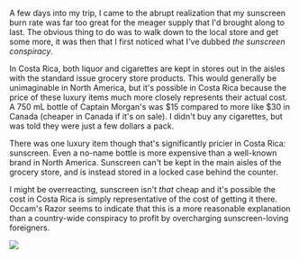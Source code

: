 A few days into my trip, I came to the abrupt realization that my sunscreen burn rate was far too great for the meager supply that I'd brought along to last. The obvious thing to do was to walk down to the local store and get some more, it was then that I first noticed what I've dubbed _the sunscreen conspiracy_.

In Costa Rica, both liquor and cigarettes are kept in stores out in the aisles with the standard issue grocery store products. This would generally be unimaginable in North America, but it's possible in Costa Rica because the price of these luxury items much more closely represents their actual cost. A 750 mL bottle of Captain Morgan's was $15 compared to more like $30 in Canada (cheaper in Canada if it's on sale). I didn't buy any cigarettes, but was told they were just a few dollars a pack.

There was one luxury item though that's significantly pricier in Costa Rica: sunscreen. Even a no-name bottle is more expensive than a well-known brand in North America. Sunscreen can't be kept in the main aisles of the grocery store, and is instead stored in a locked case behind the counter.

I might be overreacting, sunscreen isn't _that_ cheap and it's possible the cost in Costa Rica is simply representative of the cost of getting it there. Occam's Razor seems to indicate that this is a more reasonable explanation than a country-wide conspiracy to profit by overcharging sunscreen-loving foreigners.

<div class="figure_plain"><a href="http://www.flickr.com/photos/brandurleach/5416475607/"><img src="http://farm6.static.flickr.com/5131/5416475607_dbbf6de0cf.jpg" /></a></div>
